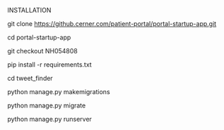 INSTALLATION

git clone https://github.cerner.com/patient-portal/portal-startup-app.git

cd portal-startup-app

git checkout NH054808

pip install -r requirements.txt

cd tweet_finder

python manage.py makemigrations

python manage.py migrate

python manage.py runserver